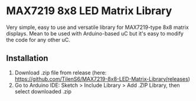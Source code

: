 # MAX7219 8x8 LED Matrix Library
Very simple, easy to use and versatile library for MAX7219-type 8x8 matrix displays. Mean to be used with Arduino-based uC but it's easy to modify the code for any other uC.

## Installation
1. Download .zip file from release (here: https://github.com/TilenS6/MAX7219-8x8-LED-Matrix-Library/releases)
2. Go to Arduino IDE: Sketch > Include Library > Add .ZIP Library, then select downloaded .zip
